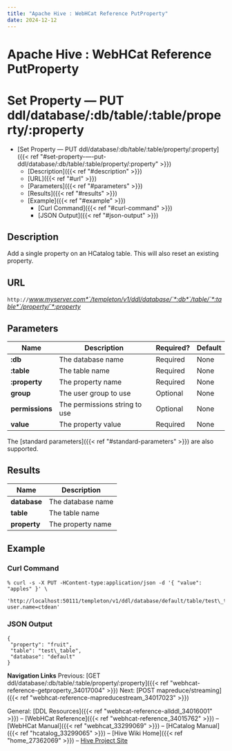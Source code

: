 ```yaml
---
title: "Apache Hive : WebHCat Reference PutProperty"
date: 2024-12-12
---
```










# Apache Hive : WebHCat Reference PutProperty






# Set Property — PUT ddl/database/:db/table/:table/property/:property


* [Set Property — PUT ddl/database/:db/table/:table/property/:property]({{< ref "#set-property-—-put-ddl/database/:db/table/:table/property/:property" >}})
	+ [Description]({{< ref "#description" >}})
	+ [URL]({{< ref "#url" >}})
	+ [Parameters]({{< ref "#parameters" >}})
	+ [Results]({{< ref "#results" >}})
	+ [Example]({{< ref "#example" >}})
		- [Curl Command]({{< ref "#curl-command" >}})
		- [JSON Output]({{< ref "#json-output" >}})




## Description

Add a single property on an HCatalog table. This will also reset an existing property.

## URL

`http://`*www.myserver.com*`/templeton/v1/ddl/database/`*:db*`/table/`*:table*`/property/`*:property*

## Parameters



| Name | Description | Required? | Default |
| --- | --- | --- | --- |
| **:db** | The database name | Required | None |
| **:table** | The table name | Required | None |
| **:property** | The property name | Required | None |
| **group** | The user group to use | Optional | None |
| **permissions** | The permissions string to use | Optional | None |
| **value** | The property value | Required | None |

The [standard parameters]({{< ref "#standard-parameters" >}}) are also supported.

## Results



| Name | Description |
| --- | --- |
| **database** | The database name |
| **table** | The table name |
| **property** | The property name |

## Example

### Curl Command



```
% curl -s -X PUT -HContent-type:application/json -d '{ "value": "apples" }' \
  'http://localhost:50111/templeton/v1/ddl/database/default/table/test\_table/property/fruit?user.name=ctdean'

```

### JSON Output



```
{
 "property": "fruit",
 "table": "test\_table",
 "database": "default"
}

```

  


**Navigation Links**
Previous: [GET ddl/database/:db/table/:table/property/:property]({{< ref "webhcat-reference-getproperty_34017004" >}}) Next: [POST mapreduce/streaming]({{< ref "webhcat-reference-mapreducestream_34017023" >}})

General: [DDL Resources]({{< ref "webhcat-reference-allddl_34016001" >}}) – [WebHCat Reference]({{< ref "webhcat-reference_34015762" >}}) – [WebHCat Manual]({{< ref "webhcat_33299069" >}}) – [HCatalog Manual]({{< ref "hcatalog_33299065" >}}) – [Hive Wiki Home]({{< ref "home_27362069" >}}) – [Hive Project Site](http://hive.apache.org/)




 

 

